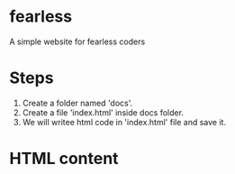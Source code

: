# fearless
A simple website for fearless coders

# Steps
1. Create a folder named 'docs'.
2. Create a file 'index.html' inside docs folder.
3. We will writee html code in 'index.html' file and save it.

# HTML content
